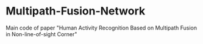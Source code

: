 # Multipath-Fusion-Network
Main code of paper "Human Activity Recognition Based on Multipath Fusion in Non-line-of-sight Corner"
